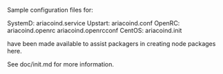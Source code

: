 Sample configuration files for:

SystemD: ariacoind.service
Upstart: ariacoind.conf
OpenRC:  ariacoind.openrc
         ariacoind.openrcconf
CentOS:  ariacoind.init

have been made available to assist packagers in creating node packages here.

See doc/init.md for more information.
